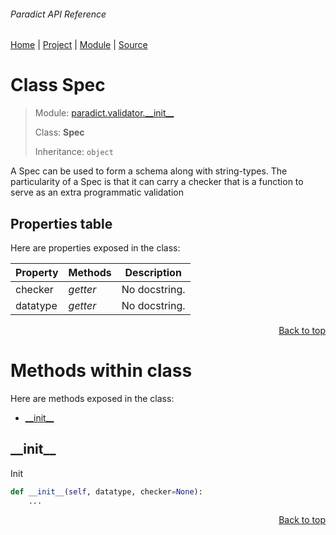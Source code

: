 ###### Paradict API Reference
[Home](/docs/api/README.md) | [Project](/README.md) | [Module](/docs/api/modules/paradict/validator/__init__/README.md) | [Source](/paradict/validator/__init__.py)

# Class Spec
> Module: [paradict.validator.\_\_init\_\_](/docs/api/modules/paradict/validator/__init__/README.md)
>
> Class: **Spec**
>
> Inheritance: `object`

A Spec can be used to form a schema along with string-types.
The particularity of a Spec is that it can carry a checker that
is a function to serve as an extra programmatic validation

## Properties table
Here are properties exposed in the class:

| Property | Methods | Description |
| --- | --- | --- |
| checker | _getter_ | No docstring. |
| datatype | _getter_ | No docstring. |

<p align="right"><a href="#paradict-api-reference">Back to top</a></p>

# Methods within class
Here are methods exposed in the class:
- [\_\_init\_\_](#__init__)

## \_\_init\_\_
Init

```python
def __init__(self, datatype, checker=None):
    ...
```

<p align="right"><a href="#paradict-api-reference">Back to top</a></p>
